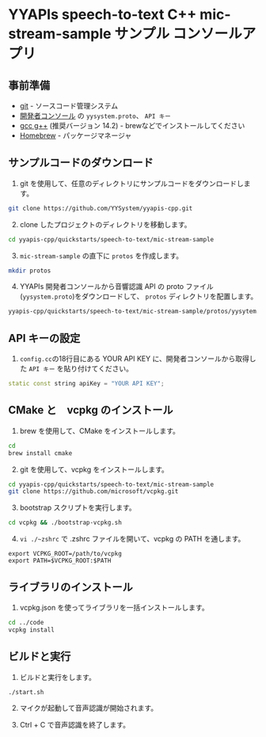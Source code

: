 # YYAPIs speech-to-text C++ mic-stream-sample サンプル コンソールアプリ

## 事前準備

- [<u>git</u>](https://git-scm.com/downloads) - ソースコード管理システム
- [<u>開発者コンソール</u>](https://api-web.yysystem2021.com) の `yysystem.proto`、 `API キー`
- [<u>gcc g++</u>](https://gcc.gnu.org/) (推奨バージョン 14.2) - brewなどでインストールしてください
- [<u>Homebrew</u>](https://brew.sh/ja/) - パッケージマネージャ


## サンプルコードのダウンロード

1. git を使用して、任意のディレクトリにサンプルコードをダウンロードします。

```bash
git clone https://github.com/YYSystem/yyapis-cpp.git
```

2. clone したプロジェクトのディレクトリを移動します。

```bash
cd yyapis-cpp/quickstarts/speech-to-text/mic-stream-sample
```

3. `mic-stream-sample` の直下に `protos` を作成します。

```bash
mkdir protos
```

4. YYAPIs 開発者コンソールから音響認識 API の proto ファイル(`yysystem.proto`)をダウンロードして、 `protos` ディレクトリを配置します。

```bash
yyapis-cpp/quickstarts/speech-to-text/mic-stream-sample/protos/yysytem.proto # ← ここに配置する
```

## API キーの設定
1. `config.cc`の18行目にある YOUR API KEY に、開発者コンソールから取得した `API キー` を貼り付けてください。

```config.cc
static const string apiKey = "YOUR API KEY";
```

## CMake と　vcpkg のインストール

1. brew を使用して、CMake をインストールします。

```bash
cd
brew install cmake
```

2. git を使用して、vcpkg をインストールします。

```bash
cd yyapis-cpp/quickstarts/speech-to-text/mic-stream-sample
git clone https://github.com/microsoft/vcpkg.git
```

3. bootstrap スクリプトを実行します。

```bash
cd vcpkg && ./bootstrap-vcpkg.sh
```

4. `vi ./~zshrc` で .zshrc ファイルを開いて、vcpkg の PATH を通します。

```~/.zshrc
export VCPKG_ROOT=/path/to/vcpkg
export PATH=$VCPKG_ROOT:$PATH
```

## ライブラリのインストール

1. vcpkg.json を使ってライブラリを一括インストールします。

```bash
cd ../code
vcpkg install
```

## ビルドと実行

1. ビルドと実行をします。
```bash
./start.sh
```

2. マイクが起動して音声認識が開始されます。

3. Ctrl + C で音声認識を終了します。